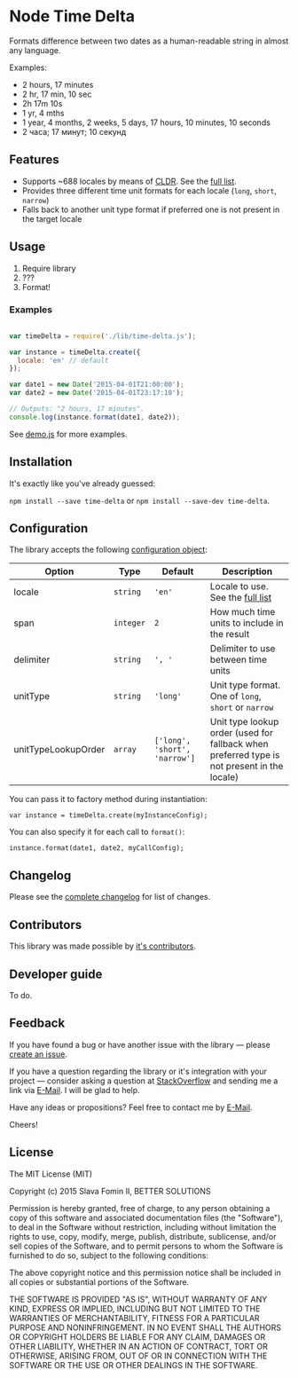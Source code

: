 # Node Time Delta

Formats difference between two dates as a human-readable string in almost any language.

Examples:

- 2 hours, 17 minutes
- 2 hr, 17 min, 10 sec
- 2h 17m 10s
- 1 yr, 4 mths
- 1 year, 4 months, 2 weeks, 5 days, 17 hours, 10 minutes, 10 seconds
- 2 часа; 17 минут; 10 секунд


## Features

- Supports ~688 locales by means of [CLDR][lib-cldr]. See the [full list][locales].
- Provides three different time unit formats for each locale (`long`, `short`, `narrow`)
- Falls back to another unit type format if preferred one is not present in the target locale


## Usage

1. Require library
2. ???
3. Format!


### Examples

```javascript

var timeDelta = require('./lib/time-delta.js');

var instance = timeDelta.create({
  locale: 'en' // default
});

var date1 = new Date('2015-04-01T21:00:00');
var date2 = new Date('2015-04-01T23:17:10');

// Outputs: "2 hours, 17 minutes".
console.log(instance.format(date1, date2));

```

See [demo.js][demo] for more examples.


## Installation

It's exactly like you've already guessed:

`npm install --save time-delta` or `npm install --save-dev time-delta`.


## Configuration

The library accepts the following [configuration object][config]:

| Option              | Type                               | Default                                     | Description
|---------------------|------------------------------------|---------------------------------------------|-------------
| locale              | `string`                           | `'en'`                                      | Locale to use. See the [full list][locales]
| span                | `integer`                          | `2`                                         | How much time units to include in the result
| delimiter           | `string`                           | `', '`                                      | Delimiter to use between time units
| unitType            | `string`                           | `'long'`                                    | Unit type format. One of `long`, `short` or `narrow`
| unitTypeLookupOrder | `array`                            | `['long', 'short', 'narrow']`               | Unit type lookup order (used for fallback when preferred type is not present in the locale)

You can pass it to factory method during instantiation:

`var instance = timeDelta.create(myInstanceConfig);`

You can also specify it for each call to `format()`:

`instance.format(date1, date2, myCallConfig);`


## Changelog

Please see the [complete changelog][changelog] for list of changes.


## Contributors

This library was made possible by [it's contributors][contributors].


## Developer guide

To do.


## Feedback

If you have found a bug or have another issue with the library —
please [create an issue][new-issue].

If you have a question regarding the library or it's integration with your project —
consider asking a question at [StackOverflow][so-ask] and sending me a
link via [E-Mail][email]. I will be glad to help.

Have any ideas or propositions? Feel free to contact me by [E-Mail][email].

Cheers!


## License

The MIT License (MIT)

Copyright (c) 2015 Slava Fomin II, BETTER SOLUTIONS

Permission is hereby granted, free of charge, to any person obtaining a copy
of this software and associated documentation files (the "Software"), to deal
in the Software without restriction, including without limitation the rights
to use, copy, modify, merge, publish, distribute, sublicense, and/or sell
copies of the Software, and to permit persons to whom the Software is
furnished to do so, subject to the following conditions:

The above copyright notice and this permission notice shall be included in
all copies or substantial portions of the Software.

THE SOFTWARE IS PROVIDED "AS IS", WITHOUT WARRANTY OF ANY KIND, EXPRESS OR
IMPLIED, INCLUDING BUT NOT LIMITED TO THE WARRANTIES OF MERCHANTABILITY,
FITNESS FOR A PARTICULAR PURPOSE AND NONINFRINGEMENT. IN NO EVENT SHALL THE
AUTHORS OR COPYRIGHT HOLDERS BE LIABLE FOR ANY CLAIM, DAMAGES OR OTHER
LIABILITY, WHETHER IN AN ACTION OF CONTRACT, TORT OR OTHERWISE, ARISING FROM,
OUT OF OR IN CONNECTION WITH THE SOFTWARE OR THE USE OR OTHER DEALINGS IN
THE SOFTWARE.


  [changelog]: changelog.md
  [contributors]: https://github.com/betsol/time-delta/graphs/contributors
  [so-ask]: http://stackoverflow.com/questions/ask?tags=angularjs,javascript,datetime,internationalization
  [email]: mailto:s.fomin@betsol.ru
  [new-issue]: https://github.com/betsol/time-delta/issues/new
  [locales]: docs/locales.md
  [demo]: demo.js
  [config]: demo.js
  [lib-cldr]: https://github.com/papandreou/node-cldr
